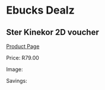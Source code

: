 
# Ebucks Dealz
## Ster Kinekor 2D voucher
[Product Page](https://www.ebucks.com/web/shop/productSelected.do?prodId=510894829&catId=227677169)

Price: R79.00

Image: 

Savings: 


	